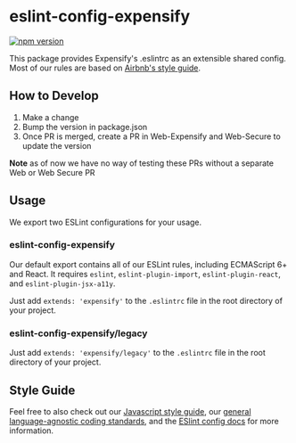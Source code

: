# eslint-config-expensify

[![npm version](https://badge.fury.io/js/eslint-config-expensify.svg)](http://badge.fury.io/js/eslint-config-expensify)

This package provides Expensify's .eslintrc as an extensible shared config. Most of our rules are based on [Airbnb's style guide](https://github.com/airbnb/javascript).

## How to Develop

1. Make a change
2. Bump the version in package.json
3. Once PR is merged, create a PR in Web-Expensify and Web-Secure to update the version

**Note** as of now we have no way of testing these PRs without a separate Web or Web Secure PR

## Usage

We export two ESLint configurations for your usage.

### eslint-config-expensify

Our default export contains all of our ESLint rules, including ECMAScript 6+ and React. It requires `eslint`, `eslint-plugin-import`, `eslint-plugin-react`, and `eslint-plugin-jsx-a11y`.

Just add `extends: 'expensify'` to the `.eslintrc` file in the root directory of your project.

### eslint-config-expensify/legacy

Just add `extends: 'expensify/legacy'` to the `.eslintrc` file in the root directory of your project.

## Style Guide

Feel free to also check out our [Javascript style guide](https://github.com/Expensify/Style-Guide/blob/master/javascript.md), our [general language-agnostic coding standards](https://github.com/Expensify/Style-Guide/blob/master/general.md), and the [ESlint config docs](http://eslint.org/docs/user-guide/configuring#extending-configuration-files) for more information.
